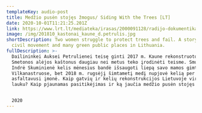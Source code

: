 ```yaml
---
templateKey: audio-post
title: Medžio pusėn stojęs žmogus/ Siding With the Trees [LT]
date: 2020-10-01T11:21:25.201Z
link: https://www.lrt.lt/mediateka/irasas/2000091128/radijo-dokumentika-medzio-pusen-stojes-zmogus
image: /img/201810_kastonai_kaune_d.petrulis.jpg
shortDescription: Two women struggle to protect trees and fail. A story of one
  civil movement and many green public places in Lithuania.
fullDescription: >-
  Dailininkei Auksei Petrulienei teisę ginti 2017 m. Kaune rekonstruotos A.
  Smetonos alėjos kaštonus daugiau nei metus teko įrodinėti teisme. Smuikininkė
  Indrė Skuminienė kelis mėnesius bandė išsaugoti liepą savo mamos gimtinėje
  Vilkanastruose, bet 2018 m. rugsėjį šimtametį medį nupjovė kelią per kaimą
  asfaltavusi įmonė. Kaip gatvių ir kelių rekonstrukcijos Lietuvoje virsta kovos
  lauku? Kaip pjaunamas pasitikėjimas ir ką jaučia medžio pusėn stojęs žmogus?


  2020
---
```

